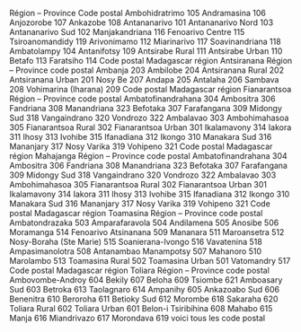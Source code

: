 Région – Province	Code postal
Ambohidratrimo	105
Andramasina	106
Anjozorobe	107
Ankazobe	108
Antananarivo	101
Antananarivo Nord	103
Antananarivo Sud	102
Manjakandriana	116
Fenoarivo Centre	115
Tsiroanomandidy	119
Arivonimamo	112
Miarinarivo	117
Soavinandriana	118
Ambatolampy	104
Antanifotsy	109
Antsirabe Rural	111
Antsirabe Urban	110
Betafo	113
Faratsiho	114
Code postal Madagascar région Antsiranana
Région – Province	code postal
Ambanja	203
Ambilobe	204
Antsiranana Rural	202
Antsiranana Urban	201
Nosy Be	207
Andapa	205
Antalaha	206
Sambava	208
Vohimarina (Iharana)	209
Code postal Madagascar région Fianarantsoa
Région – Province	code postal
Ambatofinandrahana	304
Ambositra	306
Fandriana	308
Manandriana	323
Befotaka	307
Farafangana	309
Midongy Sud	318
Vangaindrano	320
Vondrozo	322
Ambalavao	303
Ambohimahasoa	305
Fianarantsoa Rural	302
Fianarantsoa Urban	301
Ikalamavony	314
Iakora	311
Ihosy	313
Ivohibe	315
Ifanadiana	312
Ikongo	310
Manakara Sud	316
Mananjary	317
Nosy Varika	319
Vohipeno	321
Code postal Madagascar région Mahajanga
Région – Province	code postal
Ambatofinandrahana	304
Ambositra	306
Fandriana	308
Manandriana	323
Befotaka	307
Farafangana	309
Midongy Sud	318
Vangaindrano	320
Vondrozo	322
Ambalavao	303
Ambohimahasoa	305
Fianarantsoa Rural	302
Fianarantsoa Urban	301
Ikalamavony	314
Iakora	311
Ihosy	313
Ivohibe	315
Ifanadiana	312
Ikongo	310
Manakara Sud	316
Mananjary	317
Nosy Varika	319
Vohipeno	321
Code postal Madagascar région Toamasina
Région – Province	code postal
Ambatondrazaka	503
Amparafaravola	504
Andilamena	505
Anosibe	506
Moramanga	514
Fenoarivo Atsinanana	509
Mananara	511
Maroansetra	512
Nosy-Boraha (Ste Marie)	515
Soanierana-Ivongo	516
Vavatenina	518
Ampasimanolotra	508
Antanambao Manampotsy	507
Mahanoro	510
Marolambo	513
Toamasina Rural	502
Toamasina Urban	501
Vatomandry	517
Code postal Madagascar région Toliara
Région – Province	code postal
Ambovombe-Androy	604
Bekily	607
Beloha	609
Tsiombe	621
Amboasary Sud	603
Betroka	613
Taolagnaro	614
Ampanihy	605
Ankazoabo Sud	606
Benenitra	610
Beroroha	611
Betioky Sud	612
Morombe	618
Sakaraha	620
Toliara Rural	602
Toliara Urban	601
Belon-i Tsiribihina	608
Mahabo	615
Manja	616
Miandrivazo	617
Morondava	619 voici tous les code postal
